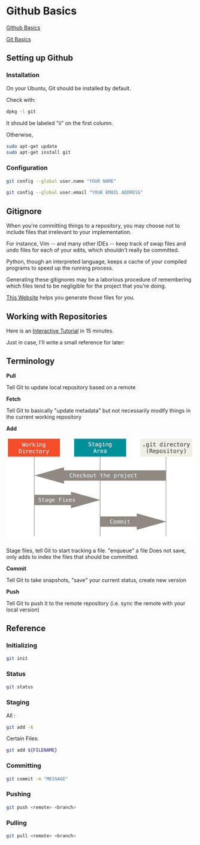# Github Basics

[Github Basics](https://guides.github.com/activities/hello-world/)

[Git Basics](https://git-scm.com/doc)


## Setting up Github

### Installation

On your Ubuntu, Git should be installed by default.

Check with:

```bash
dpkg -l git 

```

It should be labeled "ii" on the first column.

Otherwise,

```bash
sudo apt-get update
sudo apt-get install git
```

### Configuration

```bash
git config --global user.name "YOUR NAME"
```

```bash
git config --global user.email "YOUR EMAIL ADDRESS"
```

## Gitignore

When you're committing things to a repository, you may choose not to include files that irrelevant to your implementation.

For instance, Vim -- and many other IDEs -- keep track of swap files and undo files for each of your edits, which shouldn't really be committed.

Python, though an interpreted language, keeps a cache of your compiled programs to speed up the running process.

Generating these gitignores may be a laborious procedure of remembering which files tend to be negligible for the project that you're doing.

[This Website](http://www.gitignore.io) helps you generate those files for you.

## Working with Repositories

Here is an [Interactive Tutorial](https://try.github.io/) in 15 minutes.

Just in case, I'll write a small reference for later:

## Terminology

**Pull**

Tell Git to update local repository based on a remote

**Fetch**

Tell Git to basically "update metadata" but not necessarily modify things in the current working repository

**Add**

![Staging](images/git_staging.png)

Stage files, tell Git to start tracking a file. "enqueue" a file
Does not save, only adds to index the files that should be committed.

**Commit**

Tell Git to take snapshots, "save" your current status, create new version

**Push**

Tell Git to push it to the remote repository (i.e. sync the remote with your local version)

## Reference

### Initializing

```bash
git init
```

### Status

```bash
git status
```

### Staging

All :

```bash
git add -A
```

Certain Files:

```bash
git add ${FILENAME}
```

### Committing

```bash
git commit -m "MESSAGE"
```

### Pushing

```bash
git push <remote> <branch>
```

### Pulling

```bash
git pull <remote> <branch>
```
